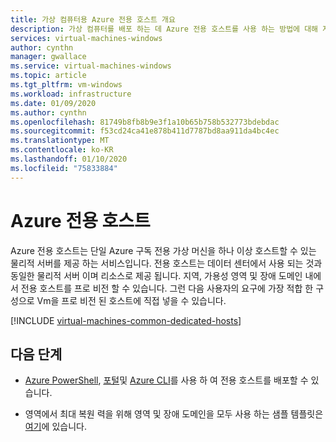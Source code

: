 ```yaml
---
title: 가상 컴퓨터용 Azure 전용 호스트 개요
description: 가상 컴퓨터를 배포 하는 데 Azure 전용 호스트를 사용 하는 방법에 대해 자세히 알아보세요.
services: virtual-machines-windows
author: cynthn
manager: gwallace
ms.service: virtual-machines-windows
ms.topic: article
ms.tgt_pltfrm: vm-windows
ms.workload: infrastructure
ms.date: 01/09/2020
ms.author: cynthn
ms.openlocfilehash: 81749b8fb8b9e3f1a10b65b758b532773bdebdac
ms.sourcegitcommit: f53cd24ca41e878b411d7787bd8aa911da4bc4ec
ms.translationtype: MT
ms.contentlocale: ko-KR
ms.lasthandoff: 01/10/2020
ms.locfileid: "75833884"
---
```

# <a name="azure-dedicated-hosts"></a>Azure 전용 호스트

Azure 전용 호스트는 단일 Azure 구독 전용 가상 머신을 하나 이상 호스트할 수 있는 물리적 서버를 제공 하는 서비스입니다. 전용 호스트는 데이터 센터에서 사용 되는 것과 동일한 물리적 서버 이며 리소스로 제공 됩니다. 지역, 가용성 영역 및 장애 도메인 내에서 전용 호스트를 프로 비전 할 수 있습니다. 그런 다음 사용자의 요구에 가장 적합 한 구성으로 Vm을 프로 비전 된 호스트에 직접 넣을 수 있습니다.


[!INCLUDE [virtual-machines-common-dedicated-hosts](../../../includes/virtual-machines-common-dedicated-hosts.md)]

## <a name="next-steps"></a>다음 단계

- [Azure PowerShell](dedicated-hosts-powershell.md), [포털](dedicated-hosts-portal.md)및 [Azure CLI](../linux/dedicated-hosts-cli.md)를 사용 하 여 전용 호스트를 배포할 수 있습니다.

- 영역에서 최대 복원 력을 위해 영역 및 장애 도메인을 모두 사용 하는 샘플 템플릿은 [여기](https://github.com/Azure/azure-quickstart-templates/blob/master/201-vm-dedicated-hosts/README.md)에 있습니다.
